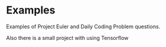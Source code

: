 # Examples

Examples of Project Euler and Daily Coding Problem questions.


Also there is a small project with using Tensorflow 
